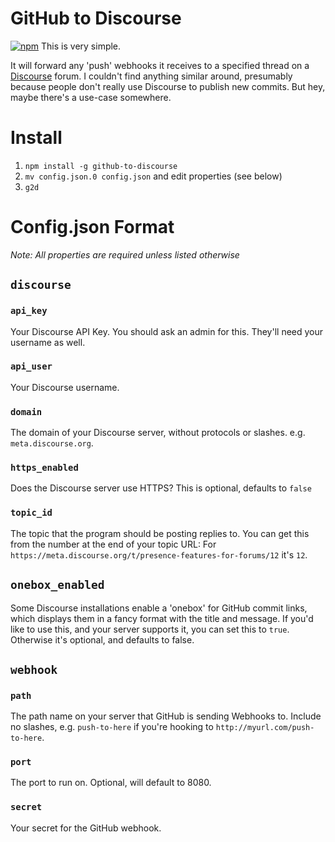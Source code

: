 # GitHub to Discourse
[![npm](https://img.shields.io/npm/v/github-to-discourse.svg)](https://www.npmjs.com/package/github-to-discourse)
This is very simple.

It will forward any 'push' webhooks it receives to a specified thread on a [Discourse](https://discourse.org) forum. I couldn't find anything similar around, presumably because people don't really use Discourse to publish new commits. But hey, maybe there's a use-case somewhere.

# Install
1. `npm install -g github-to-discourse`
2. `mv config.json.0 config.json` and edit properties (see below)
3. `g2d`

# Config.json Format
_Note: All properties are required unless listed otherwise_
## `discourse`
### `api_key`
Your Discourse API Key. You should ask an admin for this. They'll need your username as well.
### `api_user`
Your Discourse username.
### `domain`
The domain of your Discourse server, without protocols or slashes. e.g. `meta.discourse.org`.
### `https_enabled`
Does the Discourse server use HTTPS? This is optional, defaults to `false`
### `topic_id`
The topic that the program should be posting replies to. You can get this from the number at the end of your topic URL: For `https://meta.discourse.org/t/presence-features-for-forums/12` it's `12`.
## `onebox_enabled`
Some Discourse installations enable a 'onebox' for GitHub commit links, which displays them in a fancy format with the title and message. If you'd like to use this, and your server supports it, you can set this to `true`. Otherwise it's optional, and defaults to false.
## `webhook`
### `path`
The path name on your server that GitHub is sending Webhooks to. Include no slashes, e.g. `push-to-here` if you're hooking to `http://myurl.com/push-to-here`.
### `port`
The port to run on. Optional, will default to 8080.
### `secret`
Your secret for the GitHub webhook.